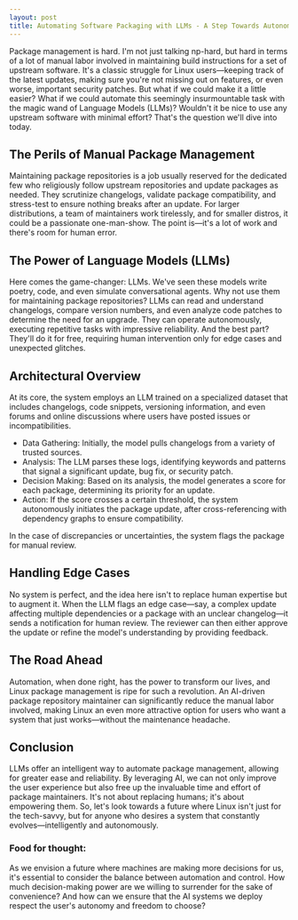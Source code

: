 ```yaml
---
layout: post
title: Automating Software Packaging with LLMs - A Step Towards Autonomous Linux Distributions
---
```

Package management is hard. I'm not just talking np-hard, but hard in terms of a lot of manual labor involved in maintaining build instructions for a set of upstream software. It's a classic struggle for Linux users—keeping track of the latest updates, making sure you're not missing out on features, or even worse, important security patches. But what if we could make it a little easier? What if we could automate this seemingly insurmountable task with the magic wand of Language Models (LLMs)? Wouldn't it be nice to use any upstream software with minimal effort? That's the question we'll dive into today.

## The Perils of Manual Package Management

Maintaining package repositories is a job usually reserved for the dedicated few who religiously follow upstream repositories and update packages as needed. They scrutinize changelogs, validate package compatibility, and stress-test to ensure nothing breaks after an update. For larger distributions, a team of maintainers work tirelessly, and for smaller distros, it could be a passionate one-man-show. The point is—it's a lot of work and there's room for human error.

## The Power of Language Models (LLMs)

Here comes the game-changer: LLMs. We've seen these models write poetry, code, and even simulate conversational agents. Why not use them for maintaining package repositories? LLMs can read and understand changelogs, compare version numbers, and even analyze code patches to determine the need for an upgrade. They can operate autonomously, executing repetitive tasks with impressive reliability. And the best part? They'll do it for free, requiring human intervention only for edge cases and unexpected glitches.

## Architectural Overview

At its core, the system employs an LLM trained on a specialized dataset that includes changelogs, code snippets, versioning information, and even forums and online discussions where users have posted issues or incompatibilities.

* Data Gathering: Initially, the model pulls changelogs from a variety of trusted sources.
* Analysis: The LLM parses these logs, identifying keywords and patterns that signal a significant update, bug fix, or security patch.
* Decision Making: Based on its analysis, the model generates a score for each package, determining its priority for an update.
* Action: If the score crosses a certain threshold, the system autonomously initiates the package update, after cross-referencing with dependency graphs to ensure compatibility.

In the case of discrepancies or uncertainties, the system flags the package for manual review.

## Handling Edge Cases

No system is perfect, and the idea here isn't to replace human expertise but to augment it. When the LLM flags an edge case—say, a complex update affecting multiple dependencies or a package with an unclear changelog—it sends a notification for human review. The reviewer can then either approve the update or refine the model's understanding by providing feedback.

## The Road Ahead

Automation, when done right, has the power to transform our lives, and Linux package management is ripe for such a revolution. An AI-driven package repository maintainer can significantly reduce the manual labor involved, making Linux an even more attractive option for users who want a system that just works—without the maintenance headache.

## Conclusion

LLMs offer an intelligent way to automate package management, allowing for greater ease and reliability. By leveraging AI, we can not only improve the user experience but also free up the invaluable time and effort of package maintainers. It's not about replacing humans; it's about empowering them. So, let's look towards a future where Linux isn't just for the tech-savvy, but for anyone who desires a system that constantly evolves—intelligently and autonomously.

### Food for thought:

As we envision a future where machines are making more decisions for us, it's essential to consider the balance between automation and control. How much decision-making power are we willing to surrender for the sake of convenience? And how can we ensure that the AI systems we deploy respect the user's autonomy and freedom to choose?
